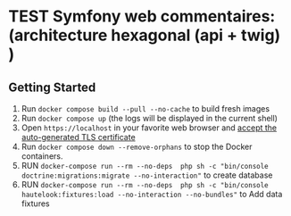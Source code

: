 # TEST Symfony web commentaires: (architecture hexagonal (api + twig) )
## Getting Started

1. Run `docker compose build --pull --no-cache` to build fresh images
2. Run `docker compose up` (the logs will be displayed in the current shell)
3. Open `https://localhost` in your favorite web browser and [accept the auto-generated TLS certificate](https://stackoverflow.com/a/15076602/1352334)
4. Run `docker compose down --remove-orphans` to stop the Docker containers.
5. RUN `docker-compose run --rm --no-deps  php sh -c "bin/console doctrine:migrations:migrate --no-interaction"` to create database
6. RUN `docker-compose run --rm --no-deps  php sh -c "bin/console hautelook:fixtures:load --no-interaction --no-bundles"` to Add data fixtures
